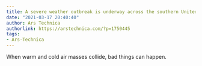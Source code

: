 ```yaml
---
title: A severe weather outbreak is underway across the southern United States
date: "2021-03-17 20:40:40"
author: Ars Technica
authorlink: https://arstechnica.com/?p=1750445
tags:
- Ars-Technica
---
```

When warm and cold air masses collide, bad things can happen.